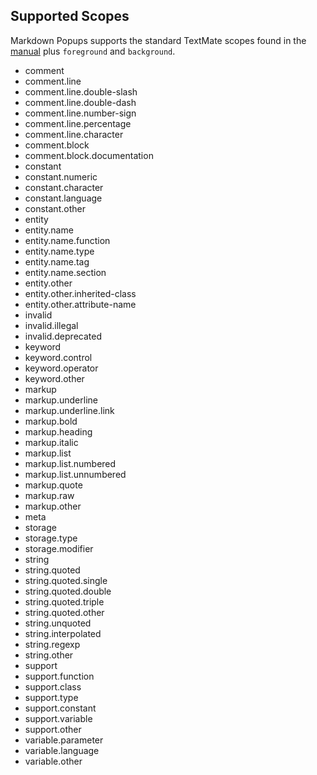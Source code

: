 ## Supported Scopes

Markdown Popups supports the standard TextMate scopes found in the [manual](https://manual.macromates.com/en/language_grammars#naming_conventions) plus `foreground` and `background`.

- comment
- comment.line
- comment.line.double-slash
- comment.line.double-dash
- comment.line.number-sign
- comment.line.percentage
- comment.line.character
- comment.block
- comment.block.documentation
- constant
- constant.numeric
- constant.character
- constant.language
- constant.other
- entity
- entity.name
- entity.name.function
- entity.name.type
- entity.name.tag
- entity.name.section
- entity.other
- entity.other.inherited-class
- entity.other.attribute-name
- invalid
- invalid.illegal
- invalid.deprecated
- keyword
- keyword.control
- keyword.operator
- keyword.other
- markup
- markup.underline
- markup.underline.link
- markup.bold
- markup.heading
- markup.italic
- markup.list
- markup.list.numbered
- markup.list.unnumbered
- markup.quote
- markup.raw
- markup.other
- meta
- storage
- storage.type
- storage.modifier
- string
- string.quoted
- string.quoted.single
- string.quoted.double
- string.quoted.triple
- string.quoted.other
- string.unquoted
- string.interpolated
- string.regexp
- string.other
- support
- support.function
- support.class
- support.type
- support.constant
- support.variable
- support.other
- variable.parameter
- variable.language
- variable.other
